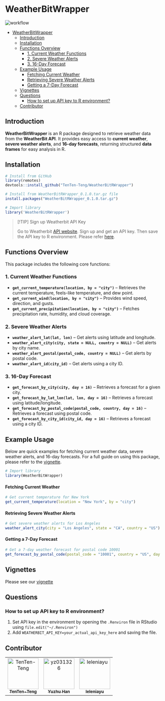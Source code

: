 # WeatherBitWrapper
![workflow](https://github.com/TenTen-Teng/WeatherBitRWrapper/actions/workflows/weatherbitrwrapper.yml/badge.svg)

- [WeatherBitWrapper](#weatherbitwrapper)
  - [Introduction](#introduction)
  - [Installation](#installation)
  - [Functions Overview](#functions-overview)
    - [1. Current Weather Functions](#1-current-weather-functions)
    - [2. Severe Weather Alerts](#2-severe-weather-alerts)
    - [3. 16-Day Forecast](#3-16-day-forecast)
  - [Example Usage](#example-usage)
      - [Fetching Current Weather](#fetching-current-weather)
      - [Retrieving Severe Weather Alerts](#retrieving-severe-weather-alerts)
      - [Getting a 7-Day Forecast](#getting-a-7-day-forecast)
  - [Vignettes](#vignettes)
  - [Questions](#questions)
    - [How to set up API key to R environment?](#how-to-set-up-api-key-to-r-environment)
  - [Contributor](#contributor)

## Introduction

**WeatherBitWrapper** is an R package designed to retrieve weather data from the **WeatherBit API**. It provides easy access to **current weather**, **severe weather alerts**, and **16-day forecasts**, returning structured **data frames** for easy analysis in R.

## Installation

```r
# Install from GitHub
library(remotes)
devtools::install_github("TenTen-Teng/WeatherBitRWrapper")

# Install from WeatherBitRWrapper_0.1.0.tar.gz file
install.packages("WeatherBitRWrapper_0.1.0.tar.gz")

# Import library
library('WeatherBitRWrapper')
```

> [!TIP] Sign up Weatherbit API Key
> 
> Go to Weatherbit [API website](https://www.weatherbit.io/). Sign up and get an API key. Then save the API key to R environment. Please refer [here](README.md#how-to-set-up-api-key-to-r-environment).


## Functions Overview
This package includes the following core functions:

### 1. Current Weather Functions
- **`get_current_temperature(location, by = "city")`** – Retrieves the current temperature, feels-like temperature, and dew point.
- **`get_current_wind(location, by = "city")`** – Provides wind speed, direction, and gusts.
- **`get_current_precipitation(location, by = "city")`** – Fetches precipitation rate, humidity, and cloud coverage.

### 2. Severe Weather Alerts
- **`weather_alert_lat(lat, lon)`** – Get alerts using latitude and longitude.
- **`weather_alert_city(city, state = NULL, country = NULL)`** – Get alerts by city name.
- **`weather_alert_postal(postal_code, country = NULL)`** – Get alerts by postal code.
- **`weather_alert_id(city_id)`** – Get alerts using a city ID.

### 3. 16-Day Forecast
- **`get_forecast_by_city(city, day = 16)`** – Retrieves a forecast for a given city.
- **`get_forecast_by_lat_lon(lat, lon, day = 16)`** – Retrieves a forecast using latitude/longitude.
- **`get_forecast_by_postal_code(postal_code, country, day = 16)`** – Retrieves a forecast using postal code.
- **`get_forecast_by_city_id(city_id, day = 16)`** – Retrieves a forecast using a city ID.

## Example Usage  
Below are quick examples for fetching current weather data, severe weather alerts, and 16-day forecasts. For a full guide on using this package, please refer to the [vignette](./vignettes/Example.Rmd).

```r
# Import library
library(WeatherBitWrapper)
```

#### Fetching Current Weather

```r
# Get current temperature for New York
get_current_temperature(location = "New York", by = "city")
```

#### Retrieving Severe Weather Alerts
```r
# Get severe weather alerts for Los Angeles
weather_alert_city(city = "Los Angeles", state = "CA", country = "US")
```

#### Getting a 7-Day Forecast
```r
# Get a 7-day weather forecast for postal code 10001
get_forecast_by_postal_code(postal_code = "10001", country = "US", day = 16)
```

## Vignettes
Please see our [vignette](./vignettes/Example.Rmd)

## Questions

### How to set up API key to R environment?

1. Set API key in the environment by opening the `.Renviron` file in RStudio using `file.edit("~/.Renviron")`
2. Add `WEATHERBIT_API_KEY=your_actual_api_key_here` and saving the file.
   
## Contributor
<!-- readme: contributors -start -->
<table>
	<tbody>
		<tr>
            <td align="center">
                <a href="https://github.com/TenTen-Teng">
                    <img src="https://avatars.githubusercontent.com/u/18547241?v=4" width="100;" alt="TenTen-Teng"/>
                    <br />
                    <sub><b>TenTen-Teng</b></sub>
                </a>
            </td>
            <td align="center">
                <a href="https://github.com/yz031326">
                    <img src="https://avatars.githubusercontent.com/u/180347465?v=4" width="100;" alt="yz031326"/>
                    <br />
                    <sub><b>Yuzhu Han</b></sub>
                </a>
            </td>
            <td align="center">
                <a href="https://github.com/Ieleniayu">
                    <img src="https://avatars.githubusercontent.com/u/113123777?v=4" width="100;" alt="Ieleniayu"/>
                    <br />
                    <sub><b>Ieleniayu</b></sub>
                </a>
            </td>
		</tr>
	<tbody>
</table>
<!-- readme: contributors -end -->
